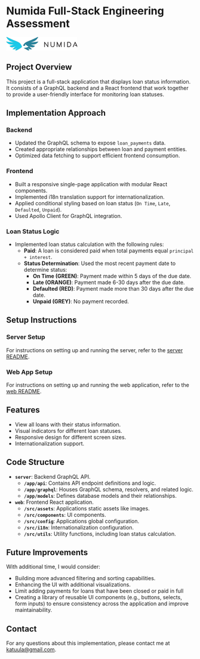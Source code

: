 # Numida Full-Stack Engineering Assessment

![Numida](./web/src/assets/logo.numida.png)

## Project Overview

This project is a full-stack application that displays loan status information. It consists of a GraphQL backend and a React frontend that work together to provide a user-friendly interface for monitoring loan statuses.

## Implementation Approach

### Backend
- Updated the GraphQL schema to expose `loan_payments` data.
- Created appropriate relationships between loan and payment entities.
- Optimized data fetching to support efficient frontend consumption.

### Frontend
- Built a responsive single-page application with modular React components.
- Implemented i18n translation support for internationalization.
- Applied conditional styling based on loan status (`On Time`, `Late`, `Defaulted`, `Unpaid`).
- Used Apollo Client for GraphQL integration.

### Loan Status Logic
- Implemented loan status calculation with the following rules:
  - **Paid**: A loan is considered paid when total payments equal `principal + interest`.
  - **Status Determination**: Used the most recent payment date to determine status:
    - **On Time (GREEN)**: Payment made within 5 days of the due date.
    - **Late (ORANGE)**: Payment made 6-30 days after the due date.
    - **Defaulted (RED)**: Payment made more than 30 days after the due date.
    - **Unpaid (GREY)**: No payment recorded.

## Setup Instructions

### Server Setup
For instructions on setting up and running the server, refer to the [server README](server/README.md).

### Web App Setup
For instructions on setting up and running the web application, refer to the [web README](web/README.md).

## Features
- View all loans with their status information.
- Visual indicators for different loan statuses.
- Responsive design for different screen sizes.
- Internationalization support.

## Code Structure
- **`server`**: Backend GraphQL API.
    - **`/app/api`**: Contains API endpoint definitions and logic.
    - **`/app/graphql`**: Houses GraphQL schema, resolvers, and related logic.
    - **`/app/models`**: Defines database models and their relationships.
- **`web`**: Frontend React application.
    - **`/src/assets`**: Applications static assets like images.
    - **`/src/components`**: UI components.
    - **`/src/config`**: Applications global configuration.
    - **`/src/i18n`**: Internationalization configuration.
    - **`/src/utils`**: Utility functions, including loan status calculation.

## Future Improvements
With additional time, I would consider:
- Building more advanced filtering and sorting capabilities.
- Enhancing the UI with additional visualizations.
- Limit adding payments for loans that have been closed or paid in full
- Creating a library of reusable UI components (e.g., buttons, selects, form inputs) to ensure consistency across the application and improve maintainability.

## Contact
For any questions about this implementation, please contact me at katuula@gmail.com.
